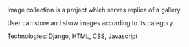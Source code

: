 Image collection is a project which serves replica of a gallery.

User can store and show images according to its category.

Technologies: Django, HTML, CSS, Javascript
